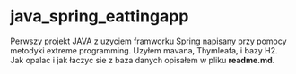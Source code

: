 # java_spring_eattingapp

Perwszy projekt JAVA z uzyciem framworku Spring napisany przy pomocy metodyki extreme programming. Uzyłem mavana, Thymleafa, i bazy H2. 
Jak opalac i jak łaczyc sie z baza danych opisałem w pliku **readme.md**.
